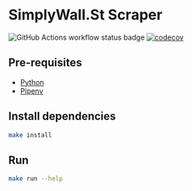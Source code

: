 # SimplyWall.St Scraper

![GitHub Actions workflow status badge](https://github.com/eugenius1/stock-scrape/actions/workflows/python-app.yml/badge.svg)
[![codecov](https://codecov.io/github/eugenius1/stock-scrape/graph/badge.svg?token=XO0TN6QM66)](https://codecov.io/github/eugenius1/stock-scrape)

## Pre-requisites

- [Python](https://www.python.org/downloads/)
- [Pipenv](https://pipenv.pypa.io/en/latest/installation.html)

## Install dependencies

```sh
make install
```

## Run

```sh
make run --help
```
